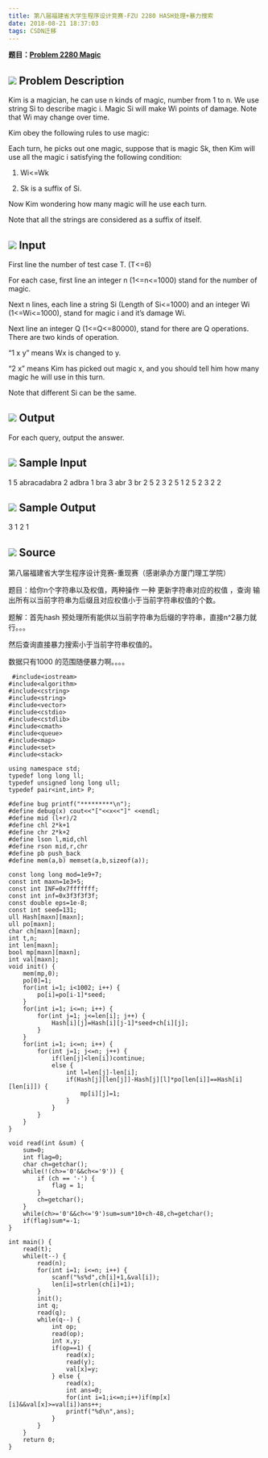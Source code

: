 ```yaml
---
title: 第八届福建省大学生程序设计竞赛-FZU 2280 HASH处理+暴力搜索
date: 2018-08-21 18:37:03
tags: CSDN迁移
---
```

  **题目：[Problem 2280 Magic](http://acm.fzu.edu.cn/problem.php?pid=2280)**

 
## ![](http://acm.fzu.edu.cn/image/prodesc.gif) Problem Description

 Kim is a magician, he can use n kinds of magic, number from 1 to n. We use string Si to describe magic i. Magic Si will make Wi points of damage. Note that Wi may change over time.

 Kim obey the following rules to use magic:

 Each turn, he picks out one magic, suppose that is magic Sk, then Kim will use all the magic i satisfying the following condition:

 1. Wi<=Wk

 2. Sk is a suffix of Si.

 Now Kim wondering how many magic will he use each turn.

 

 Note that all the strings are considered as a suffix of itself.

 
## ![](http://acm.fzu.edu.cn/image/prodesc.gif) Input

 First line the number of test case T. (T<=6)

 For each case, first line an integer n (1<=n<=1000) stand for the number of magic.

 Next n lines, each line a string Si (Length of Si<=1000) and an integer Wi (1<=Wi<=1000), stand for magic i and it’s damage Wi.

 Next line an integer Q (1<=Q<=80000), stand for there are Q operations. There are two kinds of operation.

 “1 x y” means Wx is changed to y.

 “2 x” means Kim has picked out magic x, and you should tell him how many magic he will use in this turn.

 Note that different Si can be the same.

 
## ![](http://acm.fzu.edu.cn/image/prodesc.gif) Output

 For each query, output the answer.

 
## ![](http://acm.fzu.edu.cn/image/prodesc.gif) Sample Input

 1 5 abracadabra 2 adbra 1 bra 3 abr 3 br 2 5 2 3 2 5 1 2 5 2 3 2 2

 
## ![](http://acm.fzu.edu.cn/image/prodesc.gif) Sample Output

 3 1 2 1

 
## ![](http://acm.fzu.edu.cn/image/prodesc.gif) Source

 第八届福建省大学生程序设计竞赛-重现赛（感谢承办方厦门理工学院）

 题目：给你n个字符串以及权值，两种操作 一种 更新字符串对应的权值 ，查询 输出所有以当前字符串为后缀且对应权值小于当前字符串权值的个数。

 题解：首先hash 预处理所有能供以当前字符串为后缀的字符串，直接n^2暴力就行。。。

 然后查询直接暴力搜索小于当前字符串权值的。

 数据只有1000 的范围随便暴力啊。。。。

 
```
 #include<iostream>
#include<algorithm>
#include<cstring>
#include<string>
#include<vector>
#include<cstdio>
#include<cstdlib>
#include<cmath>
#include<queue>
#include<map>
#include<set>
#include<stack>

using namespace std;
typedef long long ll;
typedef unsigned long long ull;
typedef pair<int,int> P;

#define bug printf("*********\n");
#define debug(x) cout<<"["<<x<<"]" <<endl;
#define mid (l+r)/2
#define chl 2*k+1
#define chr 2*k+2
#define lson l,mid,chl
#define rson mid,r,chr
#define pb push_back
#define mem(a,b) memset(a,b,sizeof(a));

const long long mod=1e9+7;
const int maxn=1e3+5;
const int INF=0x7fffffff;
const int inf=0x3f3f3f3f;
const double eps=1e-8;
const int seed=131;
ull Hash[maxn][maxn];
ull po[maxn];
char ch[maxn][maxn];
int t,n;
int len[maxn];
bool mp[maxn][maxn];
int val[maxn];
void init() {
    mem(mp,0);
    po[0]=1;
    for(int i=1; i<1002; i++) {
        po[i]=po[i-1]*seed;
    }
    for(int i=1; i<=n; i++) {
        for(int j=1; j<=len[i]; j++) {
            Hash[i][j]=Hash[i][j-1]*seed+ch[i][j];
        }
    }
    for(int i=1; i<=n; i++) {
        for(int j=1; j<=n; j++) {
            if(len[j]<len[i])continue;
            else {
                int l=len[j]-len[i];
                if(Hash[j][len[j]]-Hash[j][l]*po[len[i]]==Hash[i][len[i]]) {
                    mp[i][j]=1;
                }
            }
        }
    }
}

void read(int &sum) {
    sum=0;
    int flag=0;
    char ch=getchar();
    while(!(ch>='0'&&ch<='9')) {
        if (ch == '-') {
            flag = 1;
        }
        ch=getchar();
    }
    while(ch>='0'&&ch<='9')sum=sum*10+ch-48,ch=getchar();
    if(flag)sum*=-1;
}

int main() {
    read(t);
    while(t--) {
        read(n);
        for(int i=1; i<=n; i++) {
            scanf("%s%d",ch[i]+1,&val[i]);
            len[i]=strlen(ch[i]+1);
        }
        init();
        int q;
        read(q);
        while(q--) {
            int op;
            read(op);
            int x,y;
            if(op==1) {
                read(x);
                read(y);
                val[x]=y;
            } else {
                read(x);
                int ans=0;
                for(int i=1;i<=n;i++)if(mp[x][i]&&val[x]>=val[i])ans++;
                printf("%d\n",ans);
            }
        }
    }
    return 0;
}

```
 

   
 